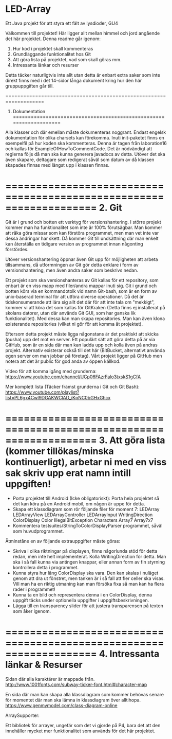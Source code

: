 # LED-Array
Ett Java projekt för att styra ett fält av lysdioder, GU4

Välkommen till projektet! Här ligger allt mellan himmel och jord angående det här projektet. Denna readme går igenom:

1. Hur kod i projektet skall kommenteras
2. Grundläggande funktionalitet hos Git
3. Att göra lista på projektet, vad som skall göras mm.
4. Intressanta länkar och resurser

Detta täcker naturligtvis inte allt utan detta är enbart extra saker som inte direkt finns med i det 14-sidor långa dokument kring hur den här gruppuppgiften går till.

===================================================================
1. Dokumentation
===================================================================

Alla klasser och där emellan måste dokumenteras noggrant. Endast engelsk dokumentation för olika charsets kan förekomma. Inuti init-paketet finns en exempelfil på hur koden ska kommenteras.
Denna är tagen från laboration16 och kallas för ExampleOfHowToCommentCode. Det är nödvändigt att reglerna följs då man ska kunna generera javadocs av detta.
Utöver det ska även skapare, deltagare som redigerat såväl som datum av då klassen skapades finnas med längst upp i klassen finnas. 

===================================================================
2. Git
===================================================================

Git är i grund och botten ett verktyg för versionshantering. I större projekt kommer man ha funktionalitet som inte är 100% förutsägbar.
Man kommer att råka göra missar som kan förstöra programmet, men man vet inte var dessa ändringar har skett. Då kommer Git till undsättning
där man enkelt kan återställa en tidigare version av programmet innan någonting förstördes.

Utöver versionshantering öppnar även Git upp för möjligheten att arbeta tillsammans, då utformningen av Git gör detta enklare i form av versionshantering, men även andra saker som beskrivs nedan.

Ett projekt som ska versionshanteras av Git kallas för ett repository, som enbart är en viss mapp med filer/andra mappar inuti sig. 
Git i grund och botten körs via en kommandotolk vid namn Git-bash, som är en form av unix-baserad terminal för att utföra diverse operationer. Då det är tidskonsumerande
att lära sig allt det där för att inte tala om "mekkigt", kommer vi att köra det som kallas för GitKraken (Detta finns ej installerat på skolans datorer, utan där används Git GUI, som har ganska lik funktionalitet). 
Med dessa kan man skapa repositories. Man kan även klona existerande repositories (vilket ni gör för att komma åt projektet).

Eftersom detta projekt måste ligga någonstans är det praktiskt att skicka (pusha) upp det mot en server. Ett populärt sätt att göra detta på är via GitHub, som är en sida där man kan ladda upp och kolla även på andras projekt.
Alternativ existerar också till det här (BitBucket, alternativt använda egen server om man jobbar på företag). Vårt projekt ligger på GitHub men notera att det är public för god anda av öppen källkod.

Video för att komma igång med grunderna:
https://www.youtube.com/channel/UCp06FAzrFalo3txskS1gCfA

Mer komplett lista (Täcker främst grunderna i Git och Git Bash):
https://www.youtube.com/playlist?list=PL6gx4Cwl9DGAKWClAD_iKpNC0bGHxGhcx

===================================================================
3. Att göra lista (kommer tillökas/minska kontinuerligt), arbetar ni med en viss sak skriv upp erat namn intill uppgiften!
===================================================================
- Porta projektet till Android (Icke obligatoriskt): Porta hela projektet så det kan köra på en Android mobil, om någon är uppe för detta.
- Skapa ett klassdiagram som rör följande filer för moment 7:
LEDArray
LEDArrayView
LEDArrayController
LEDArrayInput
WritingDirection
ColorDisplay
Color
IllegalBitException
Characters
Array7
Array7x7
- Kommentera testsuites/StringToColorDisplayParser programmet, såväl som huvudprogrammet.

Åtminståne en av följande extrauppgifter måste göras:

- Skriva i olika riktningar på displayen, finns någorlunda stöd för detta redan, men inte helt implementerat. Kolla WritingDirection för detta. Man ska i så fall kunna via antingen knappar, eller annan form av fin styrning kontrollera detta i programmet.
- Kunna styra hur lång ColorDisplay ska vara. Den kan skalas i nuläget genom att dra ut fönstret, men tanken är i så fall att fler celler ska visas. Vill man ha en riktig utmaning kan man försöka fixa så man kan ha flera rader i programmet!
- Kunna ta en bild och representera denna i en ColorDisplay, denna uppgift täcks under optionella uppgifter i uppgiftsbeskrivningen.
- Lägga till en transparency slider för att justera transparensen på texten som åker igenom.

===================================================================
4. Intressanta länkar & Resurser
===================================================================

Sidan där alla karaktärer är mappade från. 
http://www.1001fonts.com/subway-ticker-font.html#character-map

En sida där man kan skapa alla klassdiagram som kommer behövas senare för momentet där man ska lämna in klassdiagram över alltihopa.
https://www.genmymodel.com/class-diagram-online

ArraySupporter:

Ett bibliotek för arrayer, ungefär som det vi gjorde på P4, bara det att den innehåller mycket mer funktionalitet som används för det här projektet. 